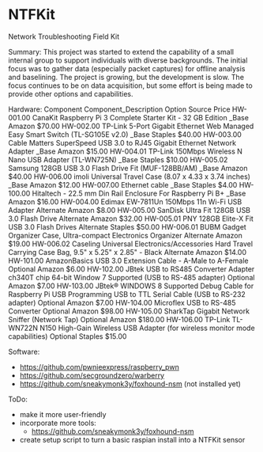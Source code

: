 # NTFKit
Network Troubleshooting Field Kit

Summary:
This project was started to extend the capability of a small internal group to support individuals with diverse backgrounds.  The initial focus was
to gather data (especially packet captures) for offline analysis and baselining.  The project is growing, but the development is slow.  The focus continues
to be on data acquisition, but some effort is being made to provide other options and capabilities.

Hardware:
Component	Component_Description	Option	Source	 Price 
HW-001.00	CanaKit Raspberry Pi 3 Complete Starter Kit - 32 GB Edition	_Base	Amazon	 $70.00 
HW-002.00	TP-Link 5-Port Gigabit Ethernet Web Managed Easy Smart Switch (TL-SG105E v2.0)	_Base	Staples	 $40.00 
HW-003.00	Cable Matters SuperSpeed USB 3.0 to RJ45 Gigabit Ethernet Network Adapter	_Base	Amazon	 $15.00 
HW-004.01	TP-Link 150Mbps Wireless N Nano USB Adapter (TL-WN725N)	_Base	Staples	 $10.00 
HW-005.02	Samsung 128GB USB 3.0 Flash Drive Fit (MUF-128BB/AM)	_Base	Amazon	 $40.00 
HW-006.00	imoli Universal Travel Case (8.07 x 4.33 x 3.74 inches)	_Base	Amazon	 $12.00 
HW-007.00	Ethernet cable	_Base	Staples	 $4.00 
HW-100.00	Hitaltech - 22.5 mm Din Rail Enclosure For Raspberry Pi B+	_Base	Amazon	 $16.00 
HW-004.00	Edimax EW-7811Un 150Mbps 11n Wi-Fi USB Adapter	Alternate	Amazon	 $8.00 
HW-005.00	SanDisk Ultra Fit 128GB USB 3.0 Flash Drive	Alternate	Amazon	 $32.00 
HW-005.01	PNY 128GB Elite-X Fit USB 3.0 Flash Drives	Alternate	Staples	 $50.00 
HW-006.01	BUBM Gadget Organizer Case, Ultra-compact Electronics Organizer	Alternate	Amazon	 $19.00 
HW-006.02	Caseling Universal Electronics/Accessories Hard Travel Carrying Case Bag, 9.5" x 5.25" x 2.85" - Black	Alternate	Amazon	 $14.00 
HW-101.00	AmazonBasics USB 3.0 Extension Cable - A-Male to A-Female	Optional	Amazon	 $6.00 
HW-102.00	JBtek USB to RS485 Converter Adapter ch340T chip 64-bit Window 7 Supported (USB to RS-485 adapter)	Optional	Amazon	 $7.00 
HW-103.00	JBtek® WINDOWS 8 Supported Debug Cable for Raspberry Pi USB Programming USB to TTL Serial Cable (USB to RS-232 adapter)	Optional	Amazon	 $7.00 
HW-104.00	Microflex USB to RS-485 Converter	Optional	Amazon	 $98.00 
HW-105.00	SharkTap Gigabit Network Sniffer (Network Tap)	Optional	Amazon	 $180.00 
HW-106.00	TP-Link TL-WN722N N150 High-Gain Wireless USB Adapter (for wireless monitor mode capabilities)	Optional	Staples	 $15.00 

Software:
  - https://github.com/pwnieexpress/raspberry_pwn
  - https://github.com/secgroundzero/warberry
  - https://github.com/sneakymonk3y/foxhound-nsm (not installed yet)

ToDo:
- make it more user-friendly
- incorporate more tools:
  - https://github.com/sneakymonk3y/foxhound-nsm
- create setup script to turn a basic raspian install into a NTFKit sensor

